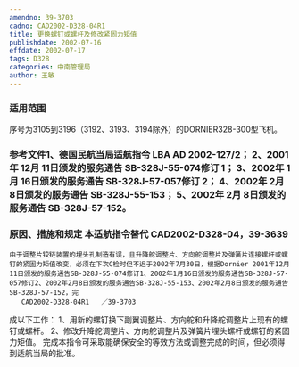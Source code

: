 ```yaml
---
amendno: 39-3703
cadno: CAD2002-D328-04R1
title: 更换螺钉或螺杆及修改紧固力矩值
publishdate: 2002-07-16
effdate: 2002-07-17
tags: D328
categories: 中南管理局
author: 王敏
---
```


### 适用范围 
序号为3105到3196（3192、3193、3194除外）的DORNIER328-300型飞机。

### 参考文件1、德国民航当局适航指令 LBA AD 2002-127/2； 2、2001年 12月 11日颁发的服务通告 SB-328J-55-074修订 1； 3、2002年 1月 16日颁发的服务通告 SB-328J-57-057修订 2； 4、2002年 2月 8日颁发的服务通告 SB-328J-55-153； 5、2002年 2月 8日颁发的服务通告 SB-328J-57-152。

### 原因、措施和规定 本适航指令替代 CAD2002-D328-04，39-3639 
    由于调整片铰链装置的埋头孔制造有误，且升降舵调整片、方向舵调整片及弹簧片连接螺杆或螺钉的紧固力矩值改变，必须在下次C检时但不迟于2002年7月30日，根据Dornier 2001年12月11日颁发的服务通告SB-328J-55-074修订1、2002年1月16日颁发的服务通告SB-328J-57-057修订2、2002年2月8日颁发的服务通告SB-328J-55-153、2002年2月8日颁发的服务通告SB-328J-57-152，完
       CAD2002-D328-04R1   ／39-3703 
成以下工作：     1、用新的螺钉换下副翼调整片、方向舵和升降舵调整片上现有的螺钉或螺杆。     2、修改升降舵调整片、方向舵调整片及弹簧片埋头螺杆或螺钉的紧固力矩值。     完成本指令可采取能确保安全的等效方法或调整完成的时间，但必须得到适航当局的批准。
